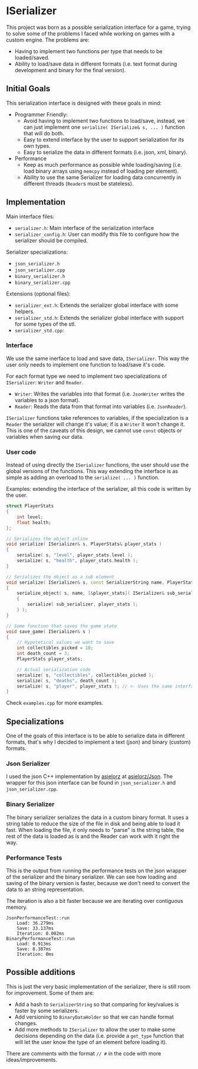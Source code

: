 # ISerializer

This project was born as a possible serialization interface for a game, trying to solve some of the problems I faced while working on games with a custom engine.
The problems are:
  - Having to implement two functions per type that needs to be loaded/saved.
  - Ability to load/save data in different formats (i.e. text format during development and binary for the final version).

## Initial Goals
This serialization interface is designed with these goals in mind:
  - Programmer Friendly:
    - Avoid having to implement two functions to load/save, instead, we can just implement one `serialize( ISerialize& s, ... )` function that will do both.
    - Easy to extend interface by the user to support serialization for its own types.
    - Easy to serialize the data in different formats (i.e. json, xml, binary).
  - Performance
    - Keep as much performance as possible while loading/saving (i.e. load binary arrays using `memcpy` instead of loading per element).
    - Ability to use the same Serializer for loading data concurrently in different threads (`Reader`s must be stateless).

## Implementation

Main interface files:
  - `serializer.h`: Main interface of the serialization interface
  - `serializer_config.h`: User can modify this file to configure how the serializer should be compiled.

Serializer specializations:
  - `json_serializer.h`
  - `json_serializer.cpp`
  - `binary_serializer.h`
  - `binary_serializer.cpp`

Extensions (optional files):
  - `serializer_ext.h`: Extends the serializer global interface with some helpers.
  - `serializer_std.h`: Extends the serializer global interface with support for some types of the stl.
  - `serializer_std.cpp`: 

### Interface

We use the same inerface to load and save data, `ISerializer`. This way the user only needs to implement one function to load/save it's code.

For each format type we need to implement two specializations of `ISerializer`: `Writer` and `Reader`.
  - `Writer`: Writes the variables into that format (i.e. `JsonWriter` writes the variables to a json format).
  - `Reader`: Reads the data from that format into variables (i.e. `JsonReader`).

`ISerializer` functions take references to variables, if the specialization is a `Reader` the serializer will change it's value; if is a `Writer` it won't change it.
This is one of the caveats of this design, we cannot use `const` objects or variables when saving our data.

### User code

Instead of using directly the `ISerializer` functions, the user should use the global versions of the functions. This way extending the interface is as simple as adding an overload to the `serialize( ... )` function.

Examples: extending the interface of the serializer, all this code is written by the user.
```cpp
struct PlayerStats
{
    int level;
    float health;
};

// Serializes the object inline
void serialize( ISerializer& s, PlayerStats& player_stats )
{
    serialize( s, "level", player_stats.level );
    serialize( s, "health", player_stats.health );
}

// Serializes the object as a sub element
void serialize( ISerializer& s, const SerializerString name, PlayerStats& player_stats )
{
    serialize_object( s, name, [&player_stats]( ISerializer& sub_serializer )
    {
        serialize( sub_serializer, player_stats );
    } );
}

// Some function that saves the game state
void save_game( ISerializer& s )
{
    // Hypotetical values we want to save
    int collectibles_picked = 10;
    int death_count = 3;
    PlayerStats player_stats;

    // Actual serialization code
    serialize( s, "collectibles", collectibles_picked );
    serialize( s, "deaths", death_count );
    serialize( s, "player", player_stats ); // <- Uses the same interface as built in types.
}
```

Check `examples.cpp` for more examples.

## Specializations

One of the goals of this interface is to be able to serialize data in different formats, that's why I decided to implement a text (json) and binary (custom) formats.

### Json Serializer

I used the json C++ implementation by [asielorz][asielorz-github] at [asielorz/Json][asielorz-json].
The wrapper for this json interface can be found in `json_serializer.h` and `json_serializer.cpp`.

[asielorz-github]: https://github.com/asielorz
[asielorz-json]: https://github.com/asielorz/Json

### Binary Serializer

The binary serializer serializes the data in a custom binary format.
It uses a string table to reduce the size of the file in disk and being able to load it fast.
When loading the file, it only needs to "parse" is the string table, the rest of the data is loaded as is and the Reader can work with it right the way.

### Performance Tests

This is the output from running the performance tests on the json wrapper of the serializer and the binary serializer.
We can see how loading and saving of the binary version is faster, because we don't need to convert the data to an string representation.

The iteration is also a bit faster because we are iterating over contiguous memory.

```
JsonPerformanceTest::run
    Load: 36.279ms
    Save: 33.137ms
    Iteration: 0.002ms
BinaryPerformanceTest::run
    Load: 0.913ms
    Save: 8.387ms
    Iteration: 0ms
```

## Possible additions

This is just the very basic implementation of the serializer, there is still room for improvement.
Some of them are:
  - Add a hash to `SerializerString` so that comparing for key/values is faster by some serializers.
  - Add versioning to `BinaryDataHolder` so that we can handle format changes.
  - Add more methods to `ISerializer` to allow the user to make some decisions depending on the data (i.e. provide a `get_type` function that will let the user know the type of an element before loading it).

There are comments with the format `// #` in the code with more ideas/improvements.

